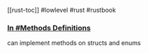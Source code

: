 [[rust-toc]]
#lowlevel #rust #rustbook
### [In #Methods Definitions](https://doc.rust-lang.org/book/ch10-01-syntax.html#in-method-definitions)
can implement methods on structs and enums